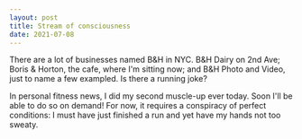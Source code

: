 ```yaml
---
layout: post
title: Stream of consciousness
date: 2021-07-08
---
```


<p> There are a lot of businesses named B&H in NYC. B&H Dairy on 2nd Ave; Boris & Horton, the cafe, where I'm sitting now; and B&H Photo and Video, just to name a few exampled. Is there a running joke? </p>
<p> In personal fitness news, I did my second muscle-up ever today. Soon I'll be able to do so on demand! For now, it requires a conspiracy of perfect conditions: I must have just finished a run and yet have my hands not too sweaty. </p>
